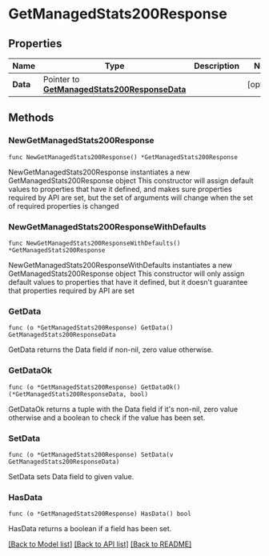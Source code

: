 # GetManagedStats200Response

## Properties

Name | Type | Description | Notes
------------ | ------------- | ------------- | -------------
**Data** | Pointer to [**GetManagedStats200ResponseData**](GetManagedStats200ResponseData.md) |  | [optional] 

## Methods

### NewGetManagedStats200Response

`func NewGetManagedStats200Response() *GetManagedStats200Response`

NewGetManagedStats200Response instantiates a new GetManagedStats200Response object
This constructor will assign default values to properties that have it defined,
and makes sure properties required by API are set, but the set of arguments
will change when the set of required properties is changed

### NewGetManagedStats200ResponseWithDefaults

`func NewGetManagedStats200ResponseWithDefaults() *GetManagedStats200Response`

NewGetManagedStats200ResponseWithDefaults instantiates a new GetManagedStats200Response object
This constructor will only assign default values to properties that have it defined,
but it doesn't guarantee that properties required by API are set

### GetData

`func (o *GetManagedStats200Response) GetData() GetManagedStats200ResponseData`

GetData returns the Data field if non-nil, zero value otherwise.

### GetDataOk

`func (o *GetManagedStats200Response) GetDataOk() (*GetManagedStats200ResponseData, bool)`

GetDataOk returns a tuple with the Data field if it's non-nil, zero value otherwise
and a boolean to check if the value has been set.

### SetData

`func (o *GetManagedStats200Response) SetData(v GetManagedStats200ResponseData)`

SetData sets Data field to given value.

### HasData

`func (o *GetManagedStats200Response) HasData() bool`

HasData returns a boolean if a field has been set.


[[Back to Model list]](../README.md#documentation-for-models) [[Back to API list]](../README.md#documentation-for-api-endpoints) [[Back to README]](../README.md)


